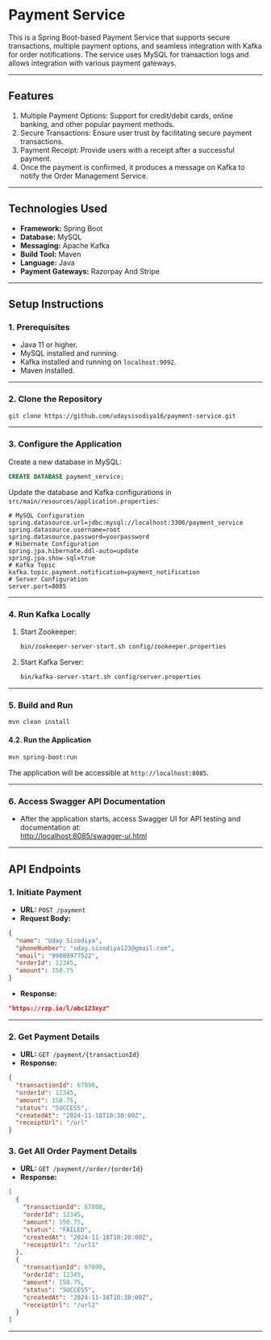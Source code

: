 # **Payment Service**

This is a Spring Boot-based Payment Service that supports secure transactions, multiple payment options, and seamless
integration with Kafka for order notifications. The service uses MySQL for transaction logs and allows integration with
various payment gateways.

---

## **Features**

1. Multiple Payment Options: Support for credit/debit cards, online banking, and other popular payment methods.
2. Secure Transactions: Ensure user trust by facilitating secure payment transactions.
3. Payment Receipt: Provide users with a receipt after a successful payment.
4. Once the payment is confirmed, it produces a message on Kafka to notify the Order Management Service.

---

## **Technologies Used**

- **Framework:** Spring Boot
- **Database:** MySQL
- **Messaging:** Apache Kafka
- **Build Tool:** Maven
- **Language:** Java
- **Payment Gateways:** Razorpay And Stripe

---

## **Setup Instructions**

### **1. Prerequisites**

- Java 11 or higher.
- MySQL installed and running.
- Kafka installed and running on `localhost:9092`.
- Maven installed.

---

### **2. Clone the Repository**

```bash
git clone https://github.com/udaysisodiya16/payment-service.git
```

---

### **3. Configure the Application**

Create a new database in MySQL:

```sql
CREATE DATABASE payment_service;
```

Update the database and Kafka configurations in `src/main/resources/application.properties`:

```properties
# MySQL Configuration
spring.datasource.url=jdbc:mysql://localhost:3306/payment_service
spring.datasource.username=root
spring.datasource.password=yourpassword
# Hibernate Configuration
spring.jpa.hibernate.ddl-auto=update
spring.jpa.show-sql=true
# Kafka Topic
kafka.topic.payment.notification=payment_notification
# Server Configuration
server.port=8085
```

---

### **4. Run Kafka Locally**

1. Start Zookeeper:
   ```bash
   bin/zookeeper-server-start.sh config/zookeeper.properties
   ```
2. Start Kafka Server:
   ```bash
   bin/kafka-server-start.sh config/server.properties
   ```

---

### **5. Build and Run**

```bash
mvn clean install
```

#### **4.2. Run the Application**

```bash
mvn spring-boot:run
```

The application will be accessible at `http://localhost:8085`.

---

### **6. Access Swagger API Documentation**

- After the application starts, access Swagger UI for API testing and documentation at:  
  [http://localhost:8085/swagger-ui.html](http://localhost:8085/swagger-ui.html)

---

## **API Endpoints**

### **1. Initiate Payment**

- **URL:** `POST /payment`
- **Request Body:**

```json
{
  "name": "Uday Sisodiya",
  "phoneNumber": "uday.sisodiya123@gmail.com",
  "email": "99889977522",
  "orderId": 12345,
  "amount": 150.75
}
```

- **Response:**

```json
"https://rzp.io/l/abc123xyz"
```

---

### **2. Get Payment Details**

- **URL:** `GET /payment/{transactionId}`
- **Response:**

```json
{
  "transactionId": 67890,
  "orderId": 12345,
  "amount": 150.75,
  "status": "SUCCESS",
  "createdAt": "2024-11-18T10:30:00Z",
  "receiptUrl": "/url"
}
```

### **3. Get All Order Payment Details**

- **URL:** `GET /payment//order/{orderId}`
- **Response:**

```json
[
  {
    "transactionId": 67890,
    "orderId": 12345,
    "amount": 150.75,
    "status": "FAILED",
    "createdAt": "2024-11-18T10:20:00Z",
    "receiptUrl": "/url1"
  },
  {
    "transactionId": 67890,
    "orderId": 12345,
    "amount": 150.75,
    "status": "SUCCESS",
    "createdAt": "2024-11-18T10:30:00Z",
    "receiptUrl": "/url2"
  }
]
```

---